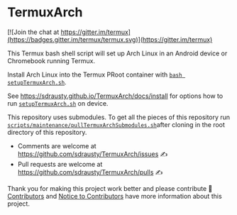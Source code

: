TermuxArch
===============
[![Join the chat at https://gitter.im/termux](https://badges.gitter.im/termux/termux.svg)](https://gitter.im/termux)

This Termux bash shell script will set up Arch Linux in an Android device or Chromebook running Termux.

Install Arch Linux into the Termux PRoot container with [`bash setupTermuxArch.sh`](setupTermuxArch.sh). 

See https://sdrausty.github.io/TermuxArch/docs/install for options how to run [`setupTermuxArch.sh`](https://sdrausty.github.io/TermuxArch/setupTermuxArch.sh) on device.  

This repository uses submodules.  To get all the pieces of this repository run [`scripts/maintenance/pullTermuxArchSubmodules.sh`](scripts/maintenance/pullTermuxArchSubmodules.sh)after cloning in the root directory of this repository.  

* Comments are welcome at https://github.com/sdrausty/TermuxArch/issues ✍ 
* Pull requests are welcome at https://github.com/sdrausty/TermuxArch/pulls ✍ 

Thank you for making this project work better and please contribute 🔆  [Contributors](CONTRIBUTORS.md) and [Notice to Contributors](NOTICE.md) have more information about this project.


